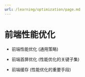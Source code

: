 ```yaml
---
url: /learning/optimization/page.md
---
```

# 前端性能优化

* 前端性能优化 (通用策略)

* 前端首屏优化 (性能优化的关键子集)

* 前端缓存 (性能优化的重要手段)
